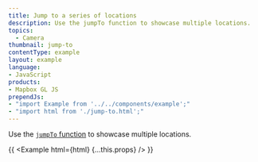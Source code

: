 ```yaml
---
title: Jump to a series of locations
description: Use the jumpTo function to showcase multiple locations.
topics:
  - Camera
thumbnail: jump-to
contentType: example
layout: example
language:
- JavaScript
products:
- Mapbox GL JS
prependJs:
- "import Example from '../../components/example';"
- "import html from './jump-to.html';"
---
```


Use the [`jumpTo` function](/mapbox-gl-js/api/map/#map#jumpto) to showcase multiple locations.

{{ <Example html={html} {...this.props} /> }}
